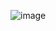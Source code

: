 ![image](https://github.com/weilun320/47-RESTful-API-ExpressJs-SQL/assets/41337787/66d9e3e9-63ad-4347-8e64-313639778b89)
